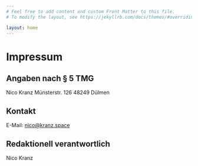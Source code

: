 ```yaml
---
# Feel free to add content and custom Front Matter to this file.
# To modify the layout, see https://jekyllrb.com/docs/themes/#overriding-theme-defaults

layout: home
---
```

# Impressum
## Angaben nach § 5 TMG
Nico Kranz
Münsterstr. 126
48249 Dülmen

## Kontakt
E-Mail: nico@kranz.space

## Redaktionell verantwortlich
Nico Kranz
